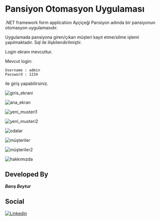# Pansiyon Otomasyon Uygulaması
.NET framework form application
Ayçiçeği Pansiyon adında bir pansiyonun otomasyon uygulamasıdır.


Uygulamada pansiyona giren/çıkan müşteri kayıt etme/silme işlemi yapılmaktadır.
Sql ile ilişkilendirilmiştir.


Login ekranı mevcuttur.

Mevcut login:

    Username : admin
    Password : 1234
   
ile giriş yapabilirsiniz.



![giris_ekrani](https://user-images.githubusercontent.com/77030797/157952494-3440782d-c33e-410d-89e9-b1a390e84b5b.jpg)


![ana_ekran](https://user-images.githubusercontent.com/77030797/157952536-3c700a46-82d3-4cc9-b4ff-69eca69fb477.jpg)


![yeni_musteri1](https://user-images.githubusercontent.com/77030797/157952778-aea83865-3ac1-488d-9397-33c841e3ff0f.jpg)


![yeni_musteri2](https://user-images.githubusercontent.com/77030797/157952803-f1fc2c0b-5ab5-4901-97b0-a6abd339d2e1.jpg)


![odalar](https://user-images.githubusercontent.com/77030797/157952844-c2a92de4-68e7-4dbc-8c5b-ded81703ae33.jpg)


![müşteriler](https://user-images.githubusercontent.com/77030797/157952871-371814e2-cf7f-49b9-aacc-0f8c26980d03.jpg)


![müşteriler2](https://user-images.githubusercontent.com/77030797/157952906-5d16b0c2-7561-437d-97bc-f8ebda6ff9d7.jpg)


![hakkımızda](https://user-images.githubusercontent.com/77030797/157953019-7c8214bc-8bfe-483f-8622-b6b8853f296d.jpg)

## Developed By
***Barış Beytur***

## Social
[![Linkedin](https://img.shields.io/badge/linkedin-%230077B5.svg?&style=for-the-badge&logo=linkedin&logoColor=white)](https://www.linkedin.com/in/barisbeytur/)
